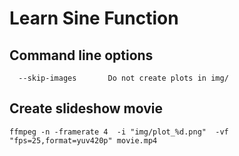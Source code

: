 # Learn Sine Function

## Command line options

```
  --skip-images       Do not create plots in img/
```

## Create slideshow movie

```
ffmpeg -n -framerate 4  -i "img/plot_%d.png"  -vf "fps=25,format=yuv420p" movie.mp4
```
